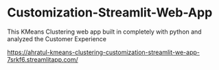 # Customization-Streamlit-Web-App
This KMeans Clustering web app built in completely with python and analyzed the Customer Experience


https://ahratul-kmeans-clustering-customization-streamlit-we-app-7srkf6.streamlitapp.com/
